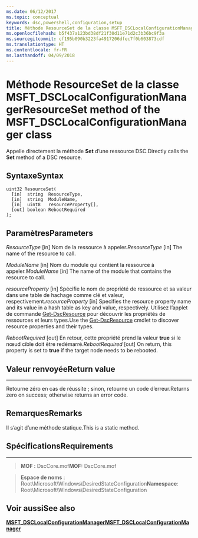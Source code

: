 ```yaml
---
ms.date: 06/12/2017
ms.topic: conceptual
keywords: dsc,powershell,configuration,setup
title: Méthode ResourceSet de la classe MSFT_DSCLocalConfigurationManager
ms.openlocfilehash: b5f437a123bd38df21f30d11e71d2c3b36bc9f3a
ms.sourcegitcommit: cf195b090b3223fa4917206dfec7f0b603873cdf
ms.translationtype: HT
ms.contentlocale: fr-FR
ms.lasthandoff: 04/09/2018
---
```

# <a name="resourceset-method-of-the-msftdsclocalconfigurationmanager-class"></a><span data-ttu-id="24f67-103">Méthode ResourceSet de la classe MSFT_DSCLocalConfigurationManager</span><span class="sxs-lookup"><span data-stu-id="24f67-103">ResourceSet method of the MSFT_DSCLocalConfigurationManager class</span></span>

<span data-ttu-id="24f67-104">Appelle directement la méthode **Set** d’une ressource DSC.</span><span class="sxs-lookup"><span data-stu-id="24f67-104">Directly calls the **Set** method of a DSC resource.</span></span>

<a name="syntax"></a><span data-ttu-id="24f67-105">Syntaxe</span><span class="sxs-lookup"><span data-stu-id="24f67-105">Syntax</span></span>
------

```mof
uint32 ResourceSet(
  [in]  string  ResourceType,
  [in]  string  ModuleName,
  [in]  uint8   resourceProperty[],
  [out] boolean RebootRequired
);
```

<a name="parameters"></a><span data-ttu-id="24f67-106">Paramètres</span><span class="sxs-lookup"><span data-stu-id="24f67-106">Parameters</span></span>
----------

<span data-ttu-id="24f67-107">*ResourceType* \[in\] Nom de la ressource à appeler.</span><span class="sxs-lookup"><span data-stu-id="24f67-107">*ResourceType* \[in\] The name of the resource to call.</span></span>

<span data-ttu-id="24f67-108">*ModuleName* \[in\] Nom du module qui contient la ressource à appeler.</span><span class="sxs-lookup"><span data-stu-id="24f67-108">*ModuleName* \[in\] The name of the module that contains the resource to call.</span></span>

<span data-ttu-id="24f67-109">*resourceProperty* \[in\] Spécifie le nom de propriété de ressource et sa valeur dans une table de hachage comme clé et valeur, respectivement.</span><span class="sxs-lookup"><span data-stu-id="24f67-109">*resourceProperty* \[in\] Specifies the resource property name and its value in a hash table as key and value, respectively.</span></span> <span data-ttu-id="24f67-110">Utilisez l’applet de commande [Get-DscResource](https://technet.microsoft.com/library/dn521625.aspx) pour découvrir les propriétés de ressources et leurs types.</span><span class="sxs-lookup"><span data-stu-id="24f67-110">Use the [Get-DscResource](https://technet.microsoft.com/library/dn521625.aspx) cmdlet to discover resource properties and their types.</span></span>

<span data-ttu-id="24f67-111">*RebootRequired* \[out\] En retour, cette propriété prend la valeur **true** si le nœud cible doit être redémarré.</span><span class="sxs-lookup"><span data-stu-id="24f67-111">*RebootRequired* \[out\] On return, this property is set to **true** if the target node needs to be rebooted.</span></span>

## <a name="return-value"></a><span data-ttu-id="24f67-112">Valeur renvoyée</span><span class="sxs-lookup"><span data-stu-id="24f67-112">Return value</span></span>
------------

<span data-ttu-id="24f67-113">Retourne zéro en cas de réussite ; sinon, retourne un code d’erreur.</span><span class="sxs-lookup"><span data-stu-id="24f67-113">Returns zero on success; otherwise returns an error code.</span></span>

## <a name="remarks"></a><span data-ttu-id="24f67-114">Remarques</span><span class="sxs-lookup"><span data-stu-id="24f67-114">Remarks</span></span>

<span data-ttu-id="24f67-115">Il s’agit d’une méthode statique.</span><span class="sxs-lookup"><span data-stu-id="24f67-115">This is a static method.</span></span>

## <a name="requirements"></a><span data-ttu-id="24f67-116">Spécifications</span><span class="sxs-lookup"><span data-stu-id="24f67-116">Requirements</span></span>
------------
><span data-ttu-id="24f67-117">**MOF :** DscCore.mof</span><span class="sxs-lookup"><span data-stu-id="24f67-117">**MOF:** DscCore.mof</span></span>

><span data-ttu-id="24f67-118">**Espace de noms** : Root\Microsoft\Windows\DesiredStateConfiguration</span><span class="sxs-lookup"><span data-stu-id="24f67-118">**Namespace**: Root\Microsoft\Windows\DesiredStateConfiguration</span></span>


## <a name="see-also"></a><span data-ttu-id="24f67-119">Voir aussi</span><span class="sxs-lookup"><span data-stu-id="24f67-119">See also</span></span>


[<span data-ttu-id="24f67-120">**MSFT_DSCLocalConfigurationManager**</span><span class="sxs-lookup"><span data-stu-id="24f67-120">**MSFT_DSCLocalConfigurationManager**</span></span>](msft-dsclocalconfigurationmanager.md)